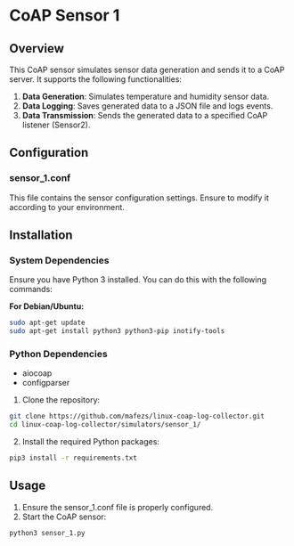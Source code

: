 # CoAP Sensor 1

## Overview

This CoAP sensor simulates sensor data generation and sends it to a CoAP server. It supports the following functionalities:
1. **Data Generation**: Simulates temperature and humidity sensor data.
2. **Data Logging**: Saves generated data to a JSON file and logs events.
3. **Data Transmission**: Sends the generated data to a specified CoAP listener (Sensor2).

## Configuration

### sensor_1.conf

This file contains the sensor configuration settings. Ensure to modify it according to your environment.

## Installation

### System Dependencies

Ensure you have Python 3 installed. You can do this with the following commands:

**For Debian/Ubuntu:**

```sh
sudo apt-get update 
sudo apt-get install python3 python3-pip inotify-tools
```
### Python Dependencies
* aiocoap
* configparser
1. Clone the repository:
```sh
git clone https://github.com/mafezs/linux-coap-log-collector.git
cd linux-coap-log-collector/simulators/sensor_1/
```
2. Install the required Python packages:
```sh
pip3 install -r requirements.txt
```
## Usage
1. Ensure the sensor_1.conf file is properly configured.
2. Start the CoAP sensor:
```sh
python3 sensor_1.py
```
